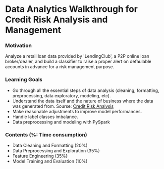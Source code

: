 # Data Analytics Walkthrough for Credit Risk Analysis and Management

### Motivation 
Analyze a retail loan data provided by 'LendingClub', a P2P online loan broker/dealer, and build a classifier to raise a proper alert on defaulable accounts in advance for a risk management purpose.

### Learning Goals
* Go through all the essential steps of data analysis (cleaning, formatting, preprocessing, data exploratory, modeling, etc). 
* Understand the data itself and the nature of business where the data was generated from. Sourse: [Credit Risk Analysis](https://www.kaggle.com/ranadeep/credit-risk-dataset)
* Make reasonable adjustments to improve model performances.
* Handle label classes imbalance.
* Data preprocessing and modeling with PySpark

### Contents (%: Time consumption)
* Data Cleaning and Formatting (20%)
* Data Preprocessing and Exploration (35%)
* Feature Engineering (35%)
* Model Training and Evaluation (10%)
